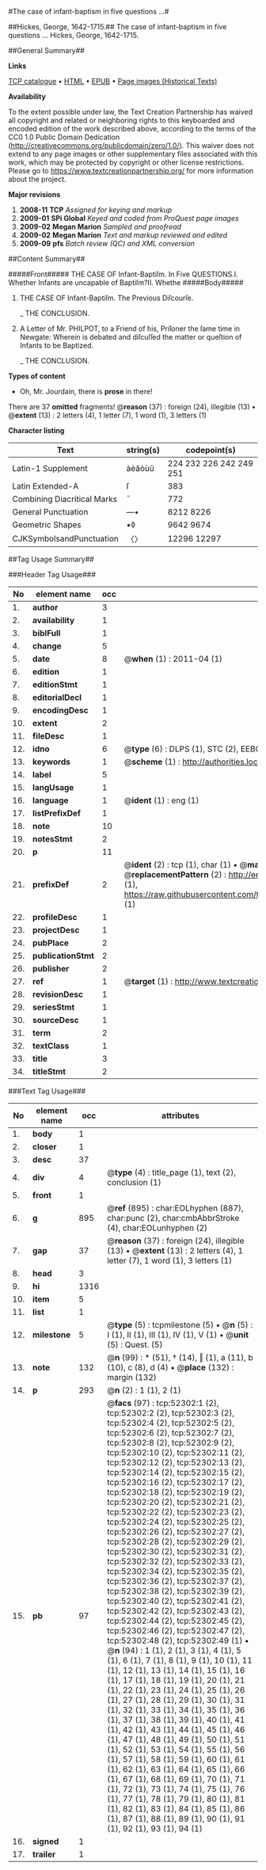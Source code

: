 #The case of infant-baptism in five questions ...#

##Hickes, George, 1642-1715.##
The case of infant-baptism in five questions ...
Hickes, George, 1642-1715.

##General Summary##

**Links**

[TCP catalogue](http://www.ota.ox.ac.uk/tcp/)  • 
[HTML](http://tei.it.ox.ac.uk/tcp/Texts-HTML/free/A43/A43650.html)  • 
[EPUB](http://tei.it.ox.ac.uk/tcp/Texts-EPUB/free/A43/A43650.epub) • 
[Page images (Historical Texts)](https://historicaltexts.jisc.ac.uk/eebo-12005462e)

**Availability**

To the extent possible under law, the Text Creation Partnership has waived all copyright and related or neighboring rights to this keyboarded and encoded edition of the work described above, according to the terms of the CC0 1.0 Public Domain Dedication (http://creativecommons.org/publicdomain/zero/1.0/). This waiver does not extend to any page images or other supplementary files associated with this work, which may be protected by copyright or other license restrictions. Please go to https://www.textcreationpartnership.org/ for more information about the project.

**Major revisions**

1. __2008-11__ __TCP__ *Assigned for keying and markup*
1. __2009-01__ __SPi Global__ *Keyed and coded from ProQuest page images*
1. __2009-02__ __Megan Marion__ *Sampled and proofread*
1. __2009-02__ __Megan Marion__ *Text and markup reviewed and edited*
1. __2009-09__ __pfs__ *Batch review (QC) and XML conversion*

##Content Summary##

#####Front#####
THE CASE OF Infant-Baptiſm. In Five QUESTIONS.I. Whether Infants are uncapable of Baptiſm?II. Whethe
#####Body#####

1. THE CASE OF Infant-Baptiſm. The Previous Diſcourſe.

    _ THE CONCLUSION.

1. A Letter of Mr. PHILPOT, to a Friend of his, Priſoner the ſame time in Newgate: Wherein is debated and diſcuſſed the matter or queſtion of Infants to be Baptized.

    _ THE CONCLUSION.

**Types of content**

  * Oh, Mr. Jourdain, there is **prose** in there!

There are 37 **omitted** fragments! 
 @__reason__ (37) : foreign (24), illegible (13)  •  @__extent__ (13) : 2 letters (4), 1 letter (7), 1 word (1), 3 letters (1)

**Character listing**


|Text|string(s)|codepoint(s)|
|---|---|---|
|Latin-1 Supplement|àèâòùû|224 232 226 242 249 251|
|Latin Extended-A|ſ|383|
|Combining             Diacritical Marks|̄|772|
|General Punctuation|—•|8212 8226|
|Geometric Shapes|▪◊|9642 9674|
|CJKSymbolsandPunctuation|〈〉|12296 12297|

##Tag Usage Summary##

###Header Tag Usage###

|No|element name|occ|attributes|
|---|---|---|---|
|1.|__author__|3||
|2.|__availability__|1||
|3.|__biblFull__|1||
|4.|__change__|5||
|5.|__date__|8| @__when__ (1) : 2011-04 (1)|
|6.|__edition__|1||
|7.|__editionStmt__|1||
|8.|__editorialDecl__|1||
|9.|__encodingDesc__|1||
|10.|__extent__|2||
|11.|__fileDesc__|1||
|12.|__idno__|6| @__type__ (6) : DLPS (1), STC (2), EEBO-CITATION (1), OCLC (1), VID (1)|
|13.|__keywords__|1| @__scheme__ (1) : http://authorities.loc.gov/ (1)|
|14.|__label__|5||
|15.|__langUsage__|1||
|16.|__language__|1| @__ident__ (1) : eng (1)|
|17.|__listPrefixDef__|1||
|18.|__note__|10||
|19.|__notesStmt__|2||
|20.|__p__|11||
|21.|__prefixDef__|2| @__ident__ (2) : tcp (1), char (1)  •  @__matchPattern__ (2) : ([0-9\-]+):([0-9IVX]+) (1), (.+) (1)  •  @__replacementPattern__ (2) : http://eebo.chadwyck.com/downloadtiff?vid=$1&page=$2 (1), https://raw.githubusercontent.com/textcreationpartnership/Texts/master/tcpchars.xml#$1 (1)|
|22.|__profileDesc__|1||
|23.|__projectDesc__|1||
|24.|__pubPlace__|2||
|25.|__publicationStmt__|2||
|26.|__publisher__|2||
|27.|__ref__|1| @__target__ (1) : http://www.textcreationpartnership.org/docs/. (1)|
|28.|__revisionDesc__|1||
|29.|__seriesStmt__|1||
|30.|__sourceDesc__|1||
|31.|__term__|2||
|32.|__textClass__|1||
|33.|__title__|3||
|34.|__titleStmt__|2||


###Text Tag Usage###

|No|element name|occ|attributes|
|---|---|---|---|
|1.|__body__|1||
|2.|__closer__|1||
|3.|__desc__|37||
|4.|__div__|4| @__type__ (4) : title_page (1), text (2), conclusion (1)|
|5.|__front__|1||
|6.|__g__|895| @__ref__ (895) : char:EOLhyphen (887), char:punc (2), char:cmbAbbrStroke (4), char:EOLunhyphen (2)|
|7.|__gap__|37| @__reason__ (37) : foreign (24), illegible (13)  •  @__extent__ (13) : 2 letters (4), 1 letter (7), 1 word (1), 3 letters (1)|
|8.|__head__|3||
|9.|__hi__|1316||
|10.|__item__|5||
|11.|__list__|1||
|12.|__milestone__|5| @__type__ (5) : tcpmilestone (5)  •  @__n__ (5) : I (1), II (1), III (1), IV (1), V (1)  •  @__unit__ (5) : Quest. (5)|
|13.|__note__|132| @__n__ (99) : * (51), † (14), ‖ (1), a (11), b (10), c (8), d (4)  •  @__place__ (132) : margin (132)|
|14.|__p__|293| @__n__ (2) : 1 (1), 2 (1)|
|15.|__pb__|97| @__facs__ (97) : tcp:52302:1 (2), tcp:52302:2 (2), tcp:52302:3 (2), tcp:52302:4 (2), tcp:52302:5 (2), tcp:52302:6 (2), tcp:52302:7 (2), tcp:52302:8 (2), tcp:52302:9 (2), tcp:52302:10 (2), tcp:52302:11 (2), tcp:52302:12 (2), tcp:52302:13 (2), tcp:52302:14 (2), tcp:52302:15 (2), tcp:52302:16 (2), tcp:52302:17 (2), tcp:52302:18 (2), tcp:52302:19 (2), tcp:52302:20 (2), tcp:52302:21 (2), tcp:52302:22 (2), tcp:52302:23 (2), tcp:52302:24 (2), tcp:52302:25 (2), tcp:52302:26 (2), tcp:52302:27 (2), tcp:52302:28 (2), tcp:52302:29 (2), tcp:52302:30 (2), tcp:52302:31 (2), tcp:52302:32 (2), tcp:52302:33 (2), tcp:52302:34 (2), tcp:52302:35 (2), tcp:52302:36 (2), tcp:52302:37 (2), tcp:52302:38 (2), tcp:52302:39 (2), tcp:52302:40 (2), tcp:52302:41 (2), tcp:52302:42 (2), tcp:52302:43 (2), tcp:52302:44 (2), tcp:52302:45 (2), tcp:52302:46 (2), tcp:52302:47 (2), tcp:52302:48 (2), tcp:52302:49 (1)  •  @__n__ (94) : 1 (1), 2 (1), 3 (1), 4 (1), 5 (1), 6 (1), 7 (1), 8 (1), 9 (1), 10 (1), 11 (1), 12 (1), 13 (1), 14 (1), 15 (1), 16 (1), 17 (1), 18 (1), 19 (1), 20 (1), 21 (1), 22 (1), 23 (1), 24 (1), 25 (1), 26 (1), 27 (1), 28 (1), 29 (1), 30 (1), 31 (1), 32 (1), 33 (1), 34 (1), 35 (1), 36 (1), 37 (1), 38 (1), 39 (1), 40 (1), 41 (1), 42 (1), 43 (1), 44 (1), 45 (1), 46 (1), 47 (1), 48 (1), 49 (1), 50 (1), 51 (1), 52 (1), 53 (1), 54 (1), 55 (1), 56 (1), 57 (1), 58 (1), 59 (1), 60 (1), 61 (1), 62 (1), 63 (1), 64 (1), 65 (1), 66 (1), 67 (1), 68 (1), 69 (1), 70 (1), 71 (1), 72 (1), 73 (1), 74 (1), 75 (1), 76 (1), 77 (1), 78 (1), 79 (1), 80 (1), 81 (1), 82 (1), 83 (1), 84 (1), 85 (1), 86 (1), 87 (1), 88 (1), 89 (1), 90 (1), 91 (1), 92 (1), 93 (1), 94 (1)|
|16.|__signed__|1||
|17.|__trailer__|1||
